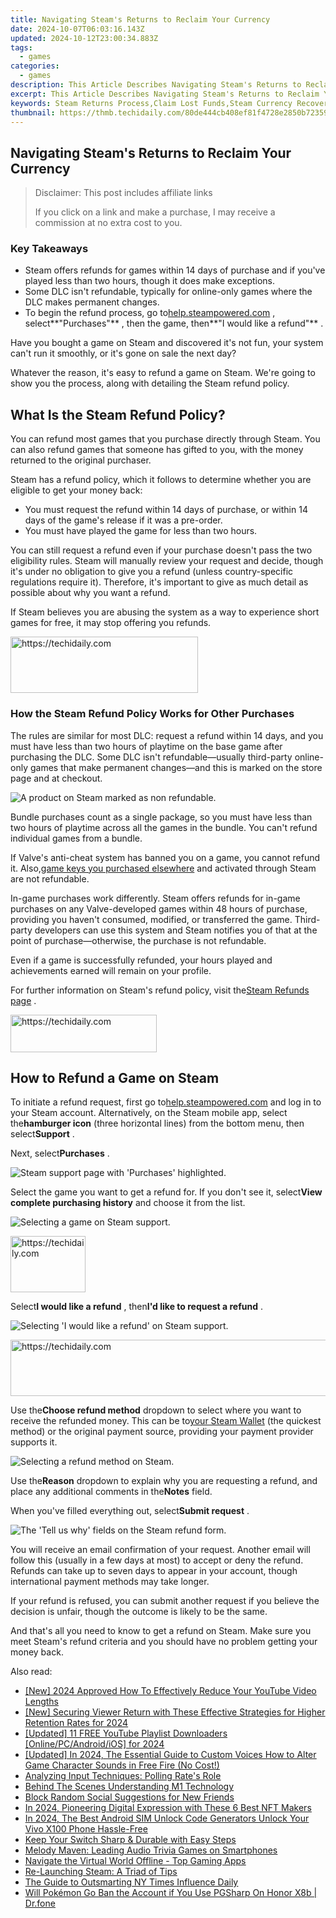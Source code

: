 ```yaml
---
title: Navigating Steam's Returns to Reclaim Your Currency
date: 2024-10-07T06:03:16.143Z
updated: 2024-10-12T23:00:34.883Z
tags:
  - games
categories:
  - games
description: This Article Describes Navigating Steam's Returns to Reclaim Your Currency
excerpt: This Article Describes Navigating Steam's Returns to Reclaim Your Currency
keywords: Steam Returns Process,Claim Lost Funds,Steam Currency Recovery,Steam Refund Guide,Reverse Steam Purchases,Steam Money Backup,Manage Steam Credits
thumbnail: https://thmb.techidaily.com/80de444cb408ef81f4728e2850b723591d8016d7f4cd61445fe263111407c51f.jpg
---
```


## Navigating Steam's Returns to Reclaim Your Currency

>  Disclaimer: This post includes affiliate links
>
>  If you click on a link and make a purchase, I may receive a commission at no extra cost to you.
>

### Key Takeaways

* Steam offers refunds for games within 14 days of purchase and if you've played less than two hours, though it does make exceptions.
* Some DLC isn't refundable, typically for online-only games where the DLC makes permanent changes.
* To begin the refund process, go to[help.steampowered.com](https://help.steampowered.com) , select**"Purchases"** , then the game, then**"I would like a refund"** .

 Have you bought a game on Steam and discovered it's not fun, your system can't run it smoothly, or it's gone on sale the next day?

 Whatever the reason, it's easy to refund a game on Steam. We're going to show you the process, along with detailing the Steam refund policy.

## What Is the Steam Refund Policy?

 You can refund most games that you purchase directly through Steam. You can also refund games that someone has gifted to you, with the money returned to the original purchaser.

 Steam has a refund policy, which it follows to determine whether you are eligible to get your money back:

* You must request the refund within 14 days of purchase, or within 14 days of the game's release if it was a pre-order.
* You must have played the game for less than two hours.

 You can still request a refund even if your purchase doesn't pass the two eligibility rules. Steam will manually review your request and decide, though it's under no obligation to give you a refund (unless country-specific regulations require it). Therefore, it's important to give as much detail as possible about why you want a refund.

 If Steam believes you are abusing the system as a way to experience short games for free, it may stop offering you refunds.

<!-- affiliate ads begin -->
<a href="https://aligracehair.sjv.io/c/5597632/1880927/19272" target="_top" id="1880927">
  <img src="//a.impactradius-go.com/display-ad/19272-1880927" border="0" alt="https://techidaily.com" width="300" height="90"/>
</a>
<img height="0" width="0" src="https://aligracehair.sjv.io/i/5597632/1880927/19272" style="position:absolute;visibility:hidden;" border="0" />
<!-- affiliate ads end -->

### How the Steam Refund Policy Works for Other Purchases

 The rules are similar for most DLC: request a refund within 14 days, and you must have less than two hours of playtime on the base game after purchasing the DLC. Some DLC isn't refundable—usually third-party online-only games that make permanent changes—and this is marked on the store page and at checkout.

![A product on Steam marked as non refundable.](https://static1.makeuseofimages.com/wordpress/wp-content/uploads/2024/04/a-product-on-steam-marked-as-non-refundable.png)

 Bundle purchases count as a single package, so you must have less than two hours of playtime across all the games in the bundle. You can't refund individual games from a bundle.

 If Valve's anti-cheat system has banned you on a game, you cannot refund it. Also,[game keys you purchased elsewhere](https://www.makeuseof.com/tag/too-good-to-be-true-read-this-before-buying-discounted-game-keys/) and activated through Steam are not refundable.

 In-game purchases work differently. Steam offers refunds for in-game purchases on any Valve-developed games within 48 hours of purchase, providing you haven't consumed, modified, or transferred the game. Third-party developers can use this system and Steam notifies you of that at the point of purchase—otherwise, the purchase is not refundable.

 Even if a game is successfully refunded, your hours played and achievements earned will remain on your profile.

 For further information on Steam's refund policy, visit the[Steam Refunds page](https://store.steampowered.com/steam%5Frefunds/) .

<!-- affiliate ads begin -->
<a href="https://25home.pxf.io/c/5597632/2148640/16836" target="_top" id="2148640">
  <img src="//a.impactradius-go.com/display-ad/16836-2148640" border="0" alt="https://techidaily.com" width="234" height="60"/>
</a>
<img height="0" width="0" src="https://25home.pxf.io/i/5597632/2148640/16836" style="position:absolute;visibility:hidden;" border="0" />
<!-- affiliate ads end -->

## How to Refund a Game on Steam

 To initiate a refund request, first go to[help.steampowered.com](https://help.steampowered.com) and log in to your Steam account. Alternatively, on the Steam mobile app, select the**hamburger icon** (three horizontal lines) from the bottom menu, then select**Support** .

 Next, select**Purchases** .

![Steam support page with 'Purchases' highlighted.](https://static1.makeuseofimages.com/wordpress/wp-content/uploads/2024/04/steam-support-page-with-purchases-highlighted.png)

 Select the game you want to get a refund for. If you don't see it, select**View complete purchasing history** and choose it from the list.

![Selecting a game on Steam support.](https://static1.makeuseofimages.com/wordpress/wp-content/uploads/2024/04/selecting-a-game-on-steam-support.png)

<!-- affiliate ads begin -->
<a href="https://bluettifr.pxf.io/c/5597632/2145079/17095" target="_top" id="2145079">
  <img src="//a.impactradius-go.com/display-ad/17095-2145079" border="0" alt="https://techidaily.com" width="120" height="90"/>
</a>
<img height="0" width="0" src="https://bluettifr.pxf.io/i/5597632/2145079/17095" style="position:absolute;visibility:hidden;" border="0" />
<!-- affiliate ads end -->

 Select**I would like a refund** , then**I'd like to request a refund** .

![Selecting 'I would like a refund' on Steam support.](https://static1.makeuseofimages.com/wordpress/wp-content/uploads/2024/04/selecting-i-would-like-a-refund-on-steam-support.png)

<!-- affiliate ads begin -->
<a href="https://appsumo.8odi.net/c/5597632/2129738/7443" target="_top" id="2129738">
  <img src="//a.impactradius-go.com/display-ad/7443-2129738" border="0" alt="https://techidaily.com" width="728" height="90"/>
</a>
<img height="0" width="0" src="https://appsumo.8odi.net/i/5597632/2129738/7443" style="position:absolute;visibility:hidden;" border="0" />
<!-- affiliate ads end -->

 Use the**Choose refund method** dropdown to select where you want to receive the refunded money. This can be to[your Steam Wallet](https://www.makeuseof.com/how-to-fund-steam-wallet-buy-games/) (the quickest method) or the original payment source, providing your payment provider supports it.

![Selecting a refund method on Steam.](https://static1.makeuseofimages.com/wordpress/wp-content/uploads/2024/04/selecting-a-refund-method-on-steam.png)

 Use the**Reason** dropdown to explain why you are requesting a refund, and place any additional comments in the**Notes** field.

 When you've filled everything out, select**Submit request** .

![The 'Tell us why' fields on the Steam refund form.](https://static1.makeuseofimages.com/wordpress/wp-content/uploads/2024/04/the-tell-us-why-fields-on-the-steam-refund-form.png)

 You will receive an email confirmation of your request. Another email will follow this (usually in a few days at most) to accept or deny the refund. Refunds can take up to seven days to appear in your account, though international payment methods may take longer.

 If your refund is refused, you can submit another request if you believe the decision is unfair, though the outcome is likely to be the same.

 And that's all you need to know to get a refund on Steam. Make sure you meet Steam's refund criteria and you should have no problem getting your money back.

<ins class="adsbygoogle"
     style="display:block"
     data-ad-format="autorelaxed"
     data-ad-client="ca-pub-7571918770474297"
     data-ad-slot="1223367746"></ins>

<ins class="adsbygoogle"
     style="display:block"
     data-ad-client="ca-pub-7571918770474297"
     data-ad-slot="8358498916"
     data-ad-format="auto"
     data-full-width-responsive="true"></ins>

<span class="atpl-alsoreadstyle">Also read:</span>
<div><ul>
<li><a href="https://youtube-webster.techidaily.com/024-approved-how-to-effectively-reduce-your-youtube-video-lengths/"><u>[New] 2024 Approved How To Effectively Reduce Your YouTube Video Lengths</u></a></li>
<li><a href="https://youtube-tips.techidaily.com/ecuring-viewer-return-with-these-effective-strategies-for-higher-retention-rates-for-2024/"><u>[New] Securing Viewer Return with These Effective Strategies for Higher Retention Rates for 2024</u></a></li>
<li><a href="https://facebook-video-share.techidaily.com/updated-11-free-youtube-playlist-downloaders-onlinepcandroidios-for-2024/"><u>[Updated] 11 FREE YouTube Playlist Downloaders [Online/PC/Android/iOS] for 2024</u></a></li>
<li><a href="https://fox-links.techidaily.com/updated-in-2024-the-essential-guide-to-custom-voices-how-to-alter-game-character-sounds-in-free-fire-no-cost/"><u>[Updated] In 2024, The Essential Guide to Custom Voices How to Alter Game Character Sounds in Free Fire (No Cost!)</u></a></li>
<li><a href="https://games-able.techidaily.com/analyzing-input-techniques-polling-rates-role/"><u>Analyzing Input Techniques: Polling Rate's Role</u></a></li>
<li><a href="https://extra-tips.techidaily.com/behind-the-scenes-understanding-m1-technology/"><u>Behind The Scenes Understanding M1 Technology</u></a></li>
<li><a href="https://facebook.techidaily.com/block-random-social-suggestions-for-new-friends/"><u>Block Random Social Suggestions for New Friends</u></a></li>
<li><a href="https://some-guidance.techidaily.com/in-2024-pioneering-digital-expression-with-these-6-best-nft-makers/"><u>In 2024, Pioneering Digital Expression with These 6 Best NFT Makers</u></a></li>
<li><a href="https://sim-unlock.techidaily.com/in-2024-the-best-android-sim-unlock-code-generators-unlock-your-vivo-x100-phone-hassle-free-by-drfone-android/"><u>In 2024, The Best Android SIM Unlock Code Generators Unlock Your Vivo X100 Phone Hassle-Free</u></a></li>
<li><a href="https://games-able.techidaily.com/keep-your-switch-sharp-and-durable-with-easy-steps/"><u>Keep Your Switch Sharp & Durable with Easy Steps</u></a></li>
<li><a href="https://games-able.techidaily.com/melody-maven-leading-audio-trivia-games-on-smartphones/"><u>Melody Maven: Leading Audio Trivia Games on Smartphones</u></a></li>
<li><a href="https://games-able.techidaily.com/navigate-the-virtual-world-offline-top-gaming-apps/"><u>Navigate the Virtual World Offline - Top Gaming Apps</u></a></li>
<li><a href="https://games-able.techidaily.com/re-launching-steam-a-triad-of-tips/"><u>Re-Launching Steam: A Triad of Tips</u></a></li>
<li><a href="https://games-able.techidaily.com/the-guide-to-outsmarting-ny-times-influence-daily/"><u>The Guide to Outsmarting NY Times Influence Daily</u></a></li>
<li><a href="https://pokemon-go-android.techidaily.com/will-pokemon-go-ban-the-account-if-you-use-pgsharp-on-honor-x8b-drfone-by-drfone-virtual-android/"><u>Will Pokémon Go Ban the Account if You Use PGSharp On Honor X8b | Dr.fone</u></a></li>
</ul></div>

